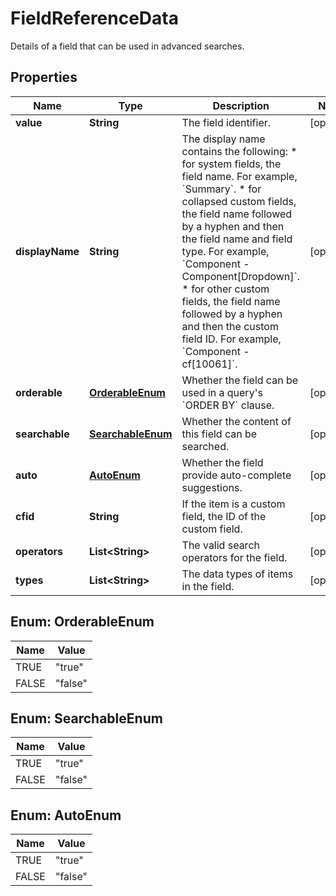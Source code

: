 

# FieldReferenceData

Details of a field that can be used in advanced searches.

## Properties

Name | Type | Description | Notes
------------ | ------------- | ------------- | -------------
**value** | **String** | The field identifier. |  [optional]
**displayName** | **String** | The display name contains the following:   *  for system fields, the field name. For example, &#x60;Summary&#x60;.  *  for collapsed custom fields, the field name followed by a hyphen and then the field name and field type. For example, &#x60;Component - Component[Dropdown]&#x60;.  *  for other custom fields, the field name followed by a hyphen and then the custom field ID. For example, &#x60;Component - cf[10061]&#x60;. |  [optional]
**orderable** | [**OrderableEnum**](#OrderableEnum) | Whether the field can be used in a query&#39;s &#x60;ORDER BY&#x60; clause. |  [optional]
**searchable** | [**SearchableEnum**](#SearchableEnum) | Whether the content of this field can be searched. |  [optional]
**auto** | [**AutoEnum**](#AutoEnum) | Whether the field provide auto-complete suggestions. |  [optional]
**cfid** | **String** | If the item is a custom field, the ID of the custom field. |  [optional]
**operators** | **List&lt;String&gt;** | The valid search operators for the field. |  [optional]
**types** | **List&lt;String&gt;** | The data types of items in the field. |  [optional]



## Enum: OrderableEnum

Name | Value
---- | -----
TRUE | &quot;true&quot;
FALSE | &quot;false&quot;



## Enum: SearchableEnum

Name | Value
---- | -----
TRUE | &quot;true&quot;
FALSE | &quot;false&quot;



## Enum: AutoEnum

Name | Value
---- | -----
TRUE | &quot;true&quot;
FALSE | &quot;false&quot;




